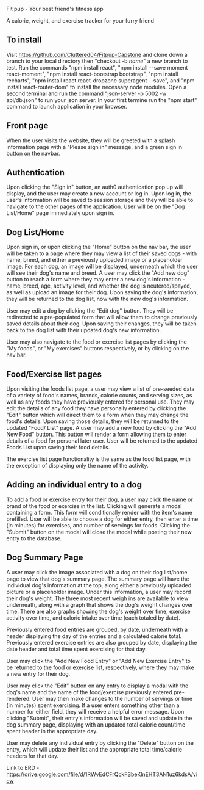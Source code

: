 Fit pup - Your best friend's fitness app

A calorie, weight, and exercise tracker for your furry friend

## To install
Visit https://github.com/Cluttered04/Fitpup-Capstone and clone down a branch to your local directory then "checkout -b *name*" a new branch to test. Run the commands "npm install react", "npm install --save moment react-moment", "npm install react-bootstrap bootstrap", "npm install recharts", "npm install react react-dropzone superagent --save", and "npm install react-router-dom" to install the necessary node modules. Open a second terminal and run the command "json-server -p 5002 -w api/db.json" to run your json server. In your first termine run the "npm start" command to launch application in your browser.

## Front page
When the user visits the website, they will be greeted with a splash information page with a "Please sign in" message, and a green sign in button on the navbar.

## Authentication
Upon clicking the "Sign in" button, an auth0 authentication pop up will display, and the user may create a new account or log in. Upon log in, the user's information will be saved to session storage and they will be able to navigate to the other pages of the application. User will be on the "Dog List/Home" page immediately upon sign in.

## Dog List/Home
Upon sign in, or upon clicking the "Home" button on the nav bar, the user will be taken to a page where they may view a list of their saved dogs - with name, breed, and either a previously uploaded image or a placeholder image. For each dog, an image will be displayed, underneath which the user will see their dog's name and breed. A user may click the "Add new dog" button to reach a form where they may enter a new dog's information - name, breed, age, activity level, and whether the dog is neutered/spayed, as well as upload an image for their dog. Upon saving the dog's information, they will be returned to the dog list, now with the new dog's information.

User may edit a dog by clicking the "Edit dog" button. They will be redirected to a pre-populated form that will allow them to change previously saved details about their dog. Upon saving their changes, they will be taken back to the dog list with their updated dog's new information.

User may also navigate to the food or exercise list pages by clicking the "My foods", or "My exercises" buttons respectively, or by clicking on the nav bar.

## Food/Exercise list pages
Upon visiting the foods list page, a user may view a list of pre-seeded data of a variety of food's names, brands, calorie counts, and serving sizes, as well as any foods they have previously entered for personal use. They may edit the details of any food they have personally entered by clicking the "Edit" button which will direct them to a form when they may change the food's details. Upon saving those details, they will be returned to the updated "Food/ List" page. A user may add a new food by clicking the "Add New Food" button. This button will render a form allowing them to enter details of a food for personal later user. User will be returned to the updated Foods List upon saving their food details.

The exercise list page functionality is the same as the food list page, with the exception of displaying only the name of the activity.

## Adding an individual entry to a dog
To add a food or exercise entry for their dog, a user may click the name or brand of the food or exercise in the list. Clicking will generate a modal containing a form. This form will conditionally render with the item's name prefilled. User will be able to choose a dog for either entry, then enter a time (in minutes) for exercises, and number of servings for foods. Clicking the "Submit" button on the modal will close the modal while posting their new entry to the database.

## Dog Summary Page
A user may click the image associated with a dog on their dog list/home page to view that dog's summary page. The summary page will have the individual dog's information at the top, along either a previously uploaded picture or a placeholder image. Under this information, a user may record their dog's weight. The three most recent weigh ins are available to view underneath, along with a graph that shows the dog's weight changes over time. There are also graphs showing the dog's weight over time, exercise activity over time, and caloric intake over time (each totaled by date).


Previously entered food entries are grouped, by date, underneath with a header displaying the day of the entries and a calculated calorie total. Previously entered exercise entries are also grouped by date, displaying the date header and total time spent exercising for that day.

User may click the "Add New Food Entry" or "Add New Exercise Entry" to be returned to the food or exercise list, respectively, where they may make a new entry for their dog.

User may click the "Edit" button on any entry to display a modal with the dog's name and the name of the food/exercise previously entered pre-rendered. User may then make changes to the number of servings or time (in minutes) spent exercising. If a user enters something other than a number for either field, they will receive a helpful error message. Upon clicking "Submit", their entry's information will be saved and update in the dog summary page, displaying with an updated total calorie count/time spent header in the appropriate day.

User may delete any individual entry by clicking the "Delete" button on the entry, which will update their list and the appropriate total time/calorie headers for that day.

Link to ERD - https://drive.google.com/file/d/1RWvEdCFrQckFSbeKlnEHT3AN1uz6kdsA/view
